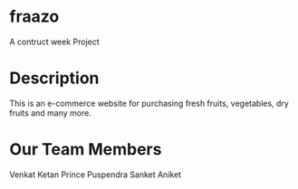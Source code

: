 # fraazo
A contruct week Project
# Description
This is an e-commerce website for purchasing fresh fruits, vegetables, dry fruits and many more.
# Our Team Members
Venkat
Ketan
Prince
Puspendra
Sanket
Aniket

